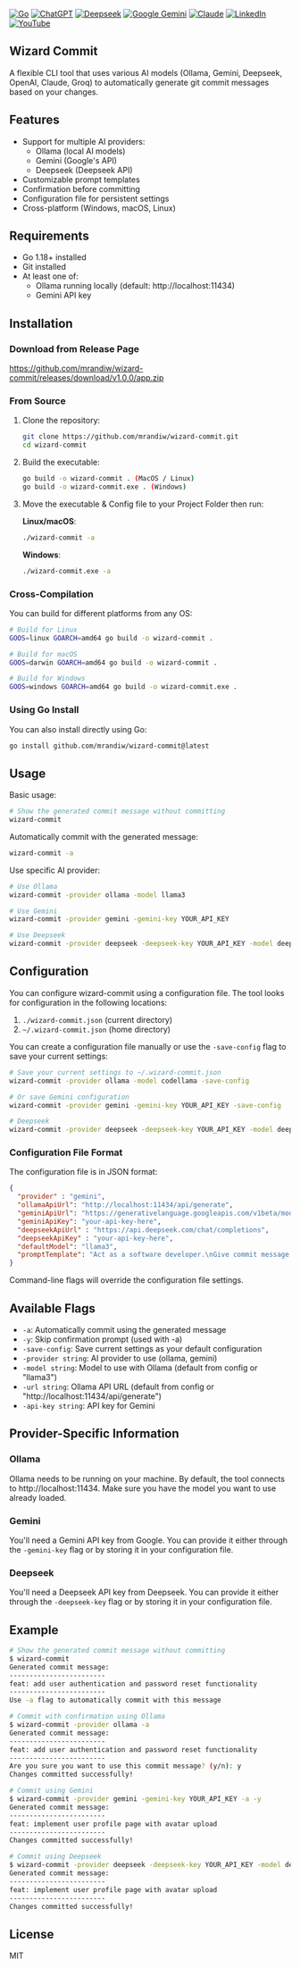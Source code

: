 [![Go](https://img.shields.io/badge/Go-%2300ADD8.svg?&logo=go&logoColor=white)](#)
[![ChatGPT](https://img.shields.io/badge/ChatGPT-74aa9c?logo=openai&logoColor=white)](#)
[![Deepseek](https://custom-icon-badges.demolab.com/badge/Deepseek-4D6BFF?logo=deepseek&logoColor=fff)](#)
[![Google Gemini](https://img.shields.io/badge/Google%20Gemini-886FBF?logo=googlegemini&logoColor=fff)](#)
[![Claude](https://img.shields.io/badge/Claude-D97757?logo=claude&logoColor=fff)](#)
[![LinkedIn](https://custom-icon-badges.demolab.com/badge/LinkedIn-0A66C2?logo=linkedin-white&logoColor=fff)](https://www.linkedin.com/in/mrandiw/)
[![YouTube](https://img.shields.io/badge/YouTube-%23FF0000.svg?logo=YouTube&logoColor=white)](https://www.youtube.com/@CodeWithAndiw)

## Wizard Commit

A flexible CLI tool that uses various AI models (Ollama, Gemini, Deepseek, OpenAI, Claude, Groq) to automatically generate git commit messages based on your changes.

## Features

- Support for multiple AI providers:
  - Ollama (local AI models)
  - Gemini (Google's API)
  - Deepseek (Deepseek API)
- Customizable prompt templates
- Confirmation before committing
- Configuration file for persistent settings
- Cross-platform (Windows, macOS, Linux)

## Requirements

- Go 1.18+ installed
- Git installed
- At least one of:
  - Ollama running locally (default: http://localhost:11434)
  - Gemini API key

## Installation

### Download from Release Page
https://github.com/mrandiw/wizard-commit/releases/download/v1.0.0/app.zip

### From Source

1. Clone the repository:
   ```bash
   git clone https://github.com/mrandiw/wizard-commit.git
   cd wizard-commit
   ```

2. Build the executable:
   ```bash
   go build -o wizard-commit . (MacOS / Linux)
   go build -o wizard-commit.exe . (Windows)
   ```

3. Move the executable & Config file to your Project Folder then run:

   **Linux/macOS**:
   ```bash
   ./wizard-commit -a
   ```

   **Windows**:
   ```bash
   ./wizard-commit.exe -a
   ```

### Cross-Compilation

You can build for different platforms from any OS:

```bash
# Build for Linux
GOOS=linux GOARCH=amd64 go build -o wizard-commit .

# Build for macOS 
GOOS=darwin GOARCH=amd64 go build -o wizard-commit .

# Build for Windows
GOOS=windows GOARCH=amd64 go build -o wizard-commit.exe .
```

### Using Go Install

You can also install directly using Go:

```bash
go install github.com/mrandiw/wizard-commit@latest
```

## Usage

Basic usage:
```bash
# Show the generated commit message without committing
wizard-commit
```

Automatically commit with the generated message:
```bash
wizard-commit -a
```

Use specific AI provider:
```bash
# Use Ollama
wizard-commit -provider ollama -model llama3

# Use Gemini
wizard-commit -provider gemini -gemini-key YOUR_API_KEY

# Use Deepseek
wizard-commit -provider deepseek -deepseek-key YOUR_API_KEY -model deepseek-chat
```

## Configuration

You can configure wizard-commit using a configuration file. The tool looks for configuration in the following locations:

1. `./wizard-commit.json` (current directory)
2. `~/.wizard-commit.json` (home directory)

You can create a configuration file manually or use the `-save-config` flag to save your current settings:

```bash
# Save your current settings to ~/.wizard-commit.json
wizard-commit -provider ollama -model codellama -save-config

# Or save Gemini configuration
wizard-commit -provider gemini -gemini-key YOUR_API_KEY -save-config

# Deepseek
wizard-commit -provider deepseek -deepseek-key YOUR_API_KEY -model deepseek-chat -save-config
```

### Configuration File Format

The configuration file is in JSON format:

```json
{
  "provider" : "gemini",
  "ollamaApiUrl": "http://localhost:11434/api/generate",
  "geminiApiUrl": "https://generativelanguage.googleapis.com/v1beta/models/gemini-2.0-flash-lite:generateContent",
  "geminiApiKey": "your-api-key-here",
  "deepseekApiUrl" : "https://api.deepseek.com/chat/completions",
  "deepseekApiKey" : "your-api-key-here",
  "defaultModel": "llama3",
  "promptTemplate": "Act as a software developer.\nGive commit message based on code changes no more than two sentenses. \n\nContex:\n%s"
}
```

Command-line flags will override the configuration file settings.

## Available Flags

- `-a`: Automatically commit using the generated message
- `-y`: Skip confirmation prompt (used with -a)
- `-save-config`: Save current settings as your default configuration
- `-provider string`: AI provider to use (ollama, gemini)
- `-model string`: Model to use with Ollama (default from config or "llama3")
- `-url string`: Ollama API URL (default from config or "http://localhost:11434/api/generate")
- `-api-key string`: API key for Gemini

## Provider-Specific Information

### Ollama

Ollama needs to be running on your machine. By default, the tool connects to http://localhost:11434. Make sure you have the model you want to use already loaded.

### Gemini

You'll need a Gemini API key from Google. You can provide it either through the `-gemini-key` flag or by storing it in your configuration file.

### Deepseek

You'll need a Deepseek API key from Deepseek. You can provide it either through the `-deepseek-key` flag or by storing it in your configuration file.


## Example

```bash
# Show the generated commit message without committing
$ wizard-commit
Generated commit message:
------------------------
feat: add user authentication and password reset functionality
------------------------
Use -a flag to automatically commit with this message

# Commit with confirmation using Ollama
$ wizard-commit -provider ollama -a
Generated commit message:
------------------------
feat: add user authentication and password reset functionality
------------------------
Are you sure you want to use this commit message? (y/n): y
Changes committed successfully!

# Commit using Gemini
$ wizard-commit -provider gemini -gemini-key YOUR_API_KEY -a -y
Generated commit message:
------------------------
feat: implement user profile page with avatar upload
------------------------
Changes committed successfully!

# Commit using Deepseek
$ wizard-commit -provider deepseek -deepseek-key YOUR_API_KEY -model deepseek-chat -a -y
Generated commit message:
------------------------
feat: implement user profile page with avatar upload
------------------------
Changes committed successfully!
```

## License

MIT
